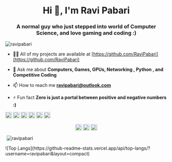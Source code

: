<h1 align="center">Hi 👋, I'm Ravi Pabari</h1>
<h3 align="center">A normal guy who just stepped into world of Computer Science, and love gaming and coding :)</h3>

<p align="left"> <img src="https://komarev.com/ghpvc/?username=ravipabari" alt="ravipabari" /> </p>

- 👨‍💻 All of my projects are available at [https://github.com/RaviPabari](https://github.com/RaviPabari)

- 💬 Ask me about **Computers, Games, GPUs, Networking , Python , and Competitive Coding**

- 📫 How to reach me **ravipabari@outlook.com**

- ⚡ Fun fact **Zero is just a portal between positive and negative numbers :)**

<p align="left"><img src="https://devicons.github.io/devicon/devicon.git/icons/c/c-original.svg" alt="c" width="20" height="20"/> <img src="https://devicons.github.io/devicon/devicon.git/icons/cplusplus/cplusplus-original.svg" alt="cplusplus" width="20" height="20"/> <img src="https://devicons.github.io/devicon/devicon.git/icons/python/python-original-wordmark.svg" alt="python" width="20" height="20"/> <img src="https://devicons.github.io/devicon/devicon.git/icons/linux/linux-original.svg" alt="linux" width="20" height="20"/> <img src="https://cdn.jsdelivr.net/npm/simple-icons@3.1.0/icons/flutter.svg" alt="flutter" width="20" height="20"/> <img src="https://cdn.jsdelivr.net/npm/simple-icons@3.1.0/icons/dart.svg" alt="dart" width="20" height="20"/></p>

<p align="center">
<a href="https://twitter.com/_ravi_pabari" target="blank"><img align="center" src="https://cdn.jsdelivr.net/npm/simple-icons@3.0.1/icons/twitter.svg" alt="_ravi_pabari" height="20" width="20" /></a>
<a href="https://linkedin.com/in/ravipabari" target="blank"><img align="center" src="https://cdn.jsdelivr.net/npm/simple-icons@3.0.1/icons/linkedin.svg" alt="ravipabari" height="20" width="20" /></a>
<a href="https://instagram.com/ravipabari" target="blank"><img align="center" src="https://cdn.jsdelivr.net/npm/simple-icons@3.0.1/icons/instagram.svg" alt="ravipabari" height="20" width="20" /></a>
</p>
<p>&nbsp;<img align="center" src="https://github-readme-stats.vercel.app/api?username=ravipabari&show_icons=true&theme=merko" alt="ravipabari" /></p>
![Top Langs](https://github-readme-stats.vercel.app/api/top-langs/?username=ravipabari&layout=compact)
